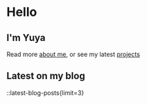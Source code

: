 # Hello

## I'm Yuya

Read more [about me](/about), or see my latest [projects](/projects)

## Latest on my blog

::latest-blog-posts{limit=3}